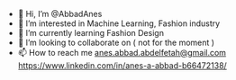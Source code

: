 - 👋 Hi, I’m @AbbadAnes
- 👀 I’m interested in Machine Learning, Fashion industry
- 🌱 I’m currently learning Fashion Design
- 💞️ I’m looking to collaborate on ( not for the moment )
- 📫 How to reach me anes.abbad.abdelfetah@gmail.com
                     https://www.linkedin.com/in/anes-a-abbad-b66472138/

<!---
AbbadAnes/AbbadAnes is a ✨ special ✨ repository because its `README.md` (this file) appears on your GitHub profile.
You can click the Preview link to take a look at your changes.
--->
